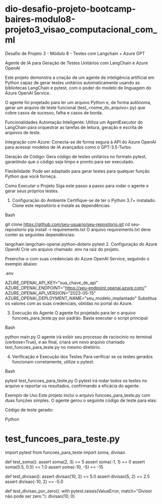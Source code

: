 # dio-desafio-projeto-bootcamp-baires-modulo8-projeto3_visao_computacional_com_ml
Desafio de Projeto 3 - Módulo 8 - Testes com Langchain + Azure GPT

Agente de IA para Geração de Testes Unitários com LangChain e Azure OpenAI

Este projeto demonstra a criação de um agente de inteligência artificial em Python capaz de gerar testes unitários automaticamente usando as bibliotecas LangChain e pytest, com o poder do modelo de linguagem do Azure OpenAI Service.

O agente foi projetado para ler um arquivo Python e, de forma autônoma, gerar um arquivo de teste funcional (test_<nome_do_arquivo>.py) que cobre casos de sucesso, falha e casos de borda.

Funcionalidades
Automação Inteligente: Utiliza um AgentExecutor do LangChain para orquestrar as tarefas de leitura, geração e escrita de arquivos de teste.

Integração com Azure: Conecta-se de forma segura à API do Azure OpenAI para acessar modelos de IA avançados como o GPT-3.5-Turbo.

Geração de Código: Gera código de testes unitários no formato pytest, garantindo que o código seja limpo e pronto para ser executado.

Flexibilidade: Pode ser adaptado para gerar testes para qualquer função Python que você forneça.

Como Executar o Projeto
Siga este passo a passo para rodar o agente e gerar seus próprios testes.

1. Configuração do Ambiente
Certifique-se de ter o Python 3.7+ instalado. Clone este repositório e instale as dependências:

Bash

git clone https://github.com/seu-usuario/seu-repositorio.git
cd seu-repositorio
pip install -r requirements.txt
O arquivo requirements.txt deve conter as seguintes dependências:

langchain
langchain-openai
python-dotenv
pytest
2. Configuração do Azure OpenAI
Crie um arquivo chamado .env na raiz do projeto.

Preencha-o com suas credenciais do Azure OpenAI Service, seguindo o exemplo abaixo:

.env

AZURE_OPENAI_API_KEY="sua_chave_de_api"
AZURE_OPENAI_ENDPOINT="https://seu-endpoint.openai.azure.com/"
AZURE_OPENAI_API_VERSION="2023-05-15"
AZURE_OPENAI_DEPLOYMENT_NAME="seu_modelo_implantado"
Substitua os valores com as suas credenciais, obtidas no portal do Azure.

3. Execução do Agente
O agente foi projetado para ler o arquivo funcoes_para_teste.py por padrão. Basta executar o script principal:

Bash

python main.py
O agente irá exibir seu processo de raciocínio no terminal (verbose=True), e ao final, criará um novo arquivo chamado test_funcoes_para_teste.py no mesmo diretório.

4. Verificação e Execução dos Testes
Para verificar se os testes gerados funcionam corretamente, utilize o pytest:

Bash

pytest test_funcoes_para_teste.py
O pytest irá rodar todos os testes no arquivo e reportar os resultados, confirmando a eficácia do agente.

Exemplo de Uso
Este projeto inclui o arquivo funcoes_para_teste.py com duas funções simples. O agente gerou o seguinte código de teste para elas:

Código de teste gerado:

Python

# test_funcoes_para_teste.py
import pytest
from funcoes_para_teste import soma, divisao

def test_soma():
    assert soma(2, 3) == 5
    assert soma(-1, 1) == 0
    assert soma(0.5, 0.5) == 1.0
    assert soma(-10, -5) == -15

def test_divisao():
    assert divisao(10, 2) == 5.0
    assert divisao(5, 2) == 2.5
    assert divisao(-10, 2) == -5.0

def test_divisao_por_zero():
    with pytest.raises(ValueError, match="Divisor não pode ser zero."):
        divisao(10, 0)

